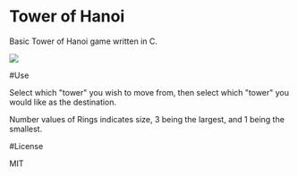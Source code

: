 Tower of Hanoi
==========

Basic Tower of Hanoi game written in C. 

![](http://i.imgur.com/fRS9Mif.gif)

#Use

Select which "tower" you wish to move from, then select which "tower" you would like as the destination.

Number values of Rings indicates size, 3 being the largest, and 1 being the smallest. 

#License

MIT
